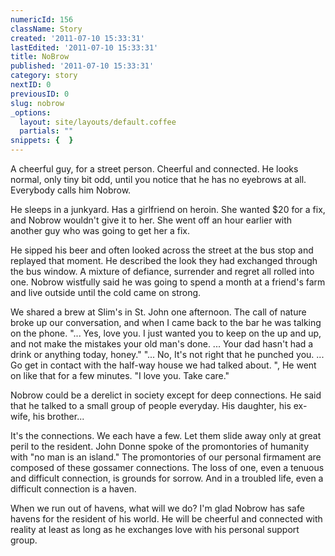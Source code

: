 ```yaml
---
numericId: 156
className: Story
created: '2011-07-10 15:33:31'
lastEdited: '2011-07-10 15:33:31'
title: NoBrow
published: '2011-07-10 15:33:31'
category: story
nextID: 0
previousID: 0
slug: nobrow
_options:
  layout: site/layouts/default.coffee
  partials: ""
snippets: {  }
---
```

A cheerful guy, for a street person. Cheerful and connected. He looks normal, only tiny bit odd, until you notice that he has no eyebrows at all. Everybody calls him Nobrow.

He sleeps in a junkyard. Has a girlfriend on heroin. She wanted $20 for a fix, and Nobrow wouldn't give it to her. She went off an hour earlier with another guy who was going to get her a fix.

He sipped his beer and often looked across the street at the bus stop and replayed that moment. He described the look they had exchanged through the bus window. A mixture of defiance, surrender and regret all rolled into one. Nobrow wistfully said he was going to spend a month at a friend's farm and live outside until the cold came on strong.

We shared a brew at Slim's in St. John one afternoon. The call of nature broke up our conversation, and when I came back to the bar he was talking on the phone. "... Yes, love you. I just wanted you to keep on the up and up, and not make the mistakes your old man's done. ... Your dad hasn't had a drink or anything today, honey." "... No, It's not right that he punched you. ... Go get in contact with the half-way house we had talked about. ", He went on like that for a few minutes. "I love you. Take care."

Nobrow could be a derelict in society except for deep connections. He said that he talked to a small group of people everyday. His daughter, his ex-wife, his brother...

It's the connections. We each have a few. Let them slide away only at great peril to the resident. John Donne spoke of the promontories of humanity with "no man is an island." The promontories of our personal firmament are composed of these gossamer connections. The loss of one, even a tenuous and difficult connection, is grounds for sorrow. And in a troubled life, even a difficult connection is a haven.

When we run out of havens, what will we do? I'm glad Nobrow has safe havens for the resident of his world. He will be cheerful and connected with reality at least as long as he exchanges love with his personal support group.


